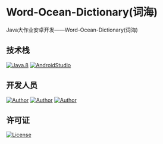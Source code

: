 # Word-Ocean-Dictionary(词海)
Java大作业安卓开发——Word-Ocean-Dictionary(词海)
## 技术栈
[![Java.8](https://img.shields.io/badge/Java-%3E%3D8-brown)](https://developer.oracle.com/java/)  [![AndroidStudio](https://img.shields.io/badge/AndroidStudio-API28-red)](https://developer.android.google.cn/studio/)

## 开发人员

[![Author](https://img.shields.io/badge/Author-周恩申(Zhoues)-yellow.svg "Author")](https://www.zhoues.com)
[![Author](https://img.shields.io/badge/Author-李毅骁(FireAngelx)-brightgreen.svg "Author")](https://2947653177@qq.com)
[![Author](https://img.shields.io/badge/Author-李思睿(ZQRuii)-purple.svg "Author")](https://2947653177@qq.com)

## 许可证
[![License](https://img.shields.io/badge/License-Apache-green.svg "License")](https://www.apache.org/licenses/LICENSE-2.0)
